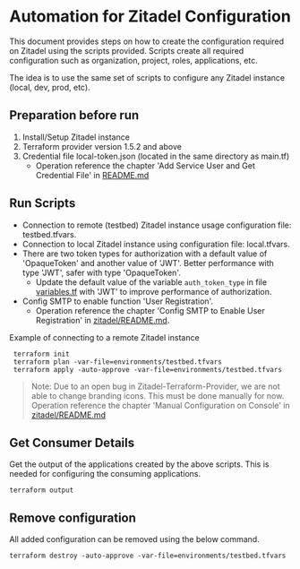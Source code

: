 # Automation for Zitadel Configuration
This document provides steps on how to create the configuration required on Zitadel using the scripts provided.
Scripts create all required configuration such as organization, project, roles, applications, etc.

The idea is to use the same set of scripts to configure any Zitadel instance (local, dev, prod, etc).

## Preparation before run

1. Install/Setup Zitadel instance
2. Terraform provider version 1.5.2 and above
3. Credential file local-token.json (located in the same directory as main.tf)
   * Operation reference the chapter 'Add Service User and Get Credential File' in [README.md](../README.md#add-service-user-and-get-credential-file)

## Run Scripts

* Connection to remote (testbed) Zitadel instance usage configuration file: testbed.tfvars.
* Connection to local Zitadel instance using configuration file: local.tfvars.
* There are two token types for authorization with a default value of 'OpaqueToken' and another value of 'JWT'. Better performance with type 'JWT', safer with type 'OpaqueToken'.
  * Update the default value of the variable `auth_token_type` in file [variables.tf](./variables.tf) with 'JWT' to improve performance of authorization.
* Config SMTP to enable function 'User Registration'.
   * Operation reference the chapter 'Config SMTP to Enable User Registration' in [zitadel/README.md](../README.md#add-admin-user-for-xpanse).

Example of connecting to a remote Zitadel instance
```shell
 terraform init
 terraform plan -var-file=environments/testbed.tfvars
 terraform apply -auto-approve -var-file=environments/testbed.tfvars
```

> Note: Due to an open bug in Zitadel-Terraform-Provider, we are not able to change branding icons. This must be done manually for now.
> Operation reference the chapter 'Manual Configuration on Console' in [zitadel/README.md](../README.md#manual-configuration-on-console)

## Get Consumer Details

Get the output of the applications created by the above scripts. This is needed for configuring the consuming applications.
```shell
terraform output
```

## Remove configuration

All added configuration can be removed using the below command.

```shell
terraform destroy -auto-approve -var-file=environments/testbed.tfvars
```

